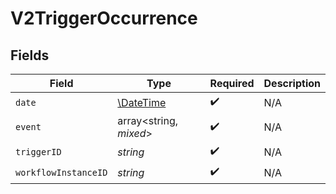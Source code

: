 # V2TriggerOccurrence


## Fields

| Field                                                         | Type                                                          | Required                                                      | Description                                                   |
| ------------------------------------------------------------- | ------------------------------------------------------------- | ------------------------------------------------------------- | ------------------------------------------------------------- |
| `date`                                                        | [\DateTime](https://www.php.net/manual/en/class.datetime.php) | :heavy_check_mark:                                            | N/A                                                           |
| `event`                                                       | array<string, *mixed*>                                        | :heavy_check_mark:                                            | N/A                                                           |
| `triggerID`                                                   | *string*                                                      | :heavy_check_mark:                                            | N/A                                                           |
| `workflowInstanceID`                                          | *string*                                                      | :heavy_check_mark:                                            | N/A                                                           |